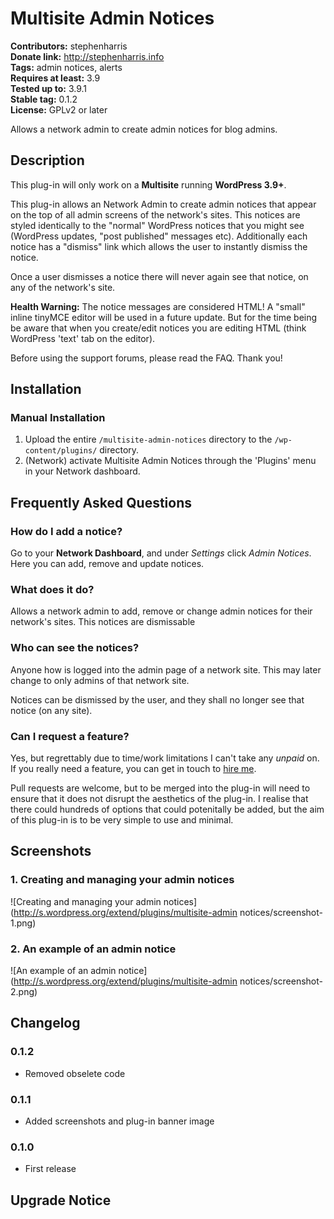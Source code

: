 # Multisite Admin Notices #
**Contributors:** stephenharris  
**Donate link:** http://stephenharris.info  
**Tags:** admin notices, alerts  
**Requires at least:** 3.9  
**Tested up to:** 3.9.1  
**Stable tag:** 0.1.2  
**License:** GPLv2 or later  

Allows a network admin to create admin notices for blog admins.

## Description ##

This plug-in will only work on a **Multisite** running **WordPress 3.9+**. 

This plug-in allows an Network Admin to create admin notices that appear on the top of all admin screens of the
network's sites. This notices are styled identically to the "normal" WordPress notices that you might see (WordPress 
updates, "post published" messages etc). Additionally each notice has a "dismiss" link which allows the user to 
instantly dismiss the notice. 

Once a user dismisses a notice there will never again see that notice, on any of the network's site.

**Health Warning:** The notice messages are considered HTML! A "small" inline tinyMCE editor will be used in a
future update. But for the time being be aware that when you create/edit notices you are editing HTML (think WordPress 
'text' tab on the editor).

Before using the support forums, please read the FAQ. Thank you!


## Installation ##

### Manual Installation ###

1. Upload the entire `/multisite-admin-notices` directory to the `/wp-content/plugins/` directory.
2. (Network) activate Multisite Admin Notices through the 'Plugins' menu in your Network dashboard.

## Frequently Asked Questions ##

### How do I add a notice? ###
Go to your **Network Dashboard**, and under *Settings* click *Admin Notices*. Here you can add, remove and update notices. 

### What does it do? ###
Allows a network admin to add, remove or change admin notices for their network's sites. This notices
are dismissable

### Who can see the notices? ###
Anyone how is logged into the admin page of a network site. This may later change to only admins of that
network site. 

Notices can be dismissed by the user, and they shall no longer see that notice (on any site). 

### Can I request a feature?  ###
Yes, but regrettably due to time/work limitations I can't take any *unpaid* on. If you really need a feature, 
you can get in touch to [hire me](http://stephenharris.info).

Pull requests are welcome, but to be merged into the plug-in will need to ensure that it does not disrupt the aesthetics
of the plug-in. I realise that there could hundreds of options that could potenitally be added, but the aim of this
plug-in is to be very simple to use and minimal.


## Screenshots ##

### 1. Creating and managing your admin notices ###
![Creating and managing your admin notices](http://s.wordpress.org/extend/plugins/multisite-admin notices/screenshot-1.png)

### 2. An example of an admin notice ###
![An example of an admin notice](http://s.wordpress.org/extend/plugins/multisite-admin notices/screenshot-2.png)



## Changelog ##

### 0.1.2 ###
* Removed obselete code

### 0.1.1 ###
* Added screenshots and plug-in banner image

### 0.1.0 ###
* First release

## Upgrade Notice ##
